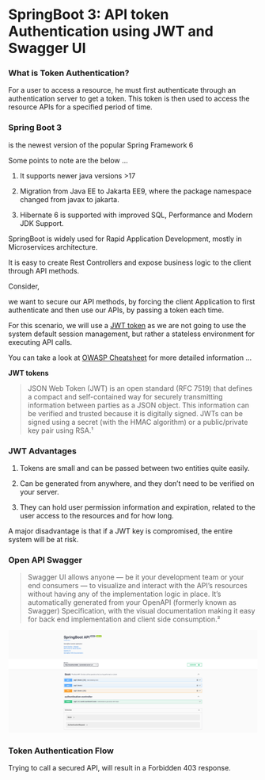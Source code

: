 # SpringBoot 3: API token Authentication using JWT and Swagger UI

### What is Token Authentication?

For a user to access a resource, he must first authenticate through an authentication server to get a token. This token
is then used to access the resource APIs for a specified period of time.

### Spring Boot 3

is the newest version of the popular Spring Framework 6

Some points to note are the below …

1. It supports newer java versions >17
2. Migration from Java EE to Jakarta EE9, where the package namespace changed from javax to jakarta.

3. Hibernate 6 is supported with improved SQL, Performance and Modern JDK Support.

SpringBoot is widely used for Rapid Application Development, mostly in Microservices architecture.

It is easy to create Rest Controllers and expose business logic to the client through API methods.

Consider,

we want to secure our API methods, by forcing the client Application to first authenticate and then use our APIs, by
passing a token each time.

For this scenario, we will use
a [JWT token](https://cheatsheetseries.owasp.org/cheatsheets/JSON_Web_Token_for_Java_Cheat_Sheet.html) as we are not
going to use the system default session management, but rather a stateless environment for executing API calls.

You can take a look
at [OWASP Cheatsheet](https://owasp.deteact.com/cheat/cheatsheets/JSON_Web_Token_Cheat_Sheet_for_Java.html) for more
detailed information …

**JWT tokens**
> JSON Web Token (JWT) is an open standard (RFC 7519) that defines a compact and self-contained way for securely
> transmitting
> information between parties as a JSON object. This information can be verified and trusted because it is digitally
> signed.
> JWTs can be signed using a secret (with the HMAC algorithm) or a public/private key pair using RSA.¹

### JWT Advantages

1. Tokens are small and can be passed between two entities quite easily.
2. Can be generated from anywhere, and they don’t need to be verified on your server.

3. They can hold user permission information and expiration, related to the user access to the resources and for how
   long.

A major disadvantage is that if a JWT key is compromised, the entire system will be at risk.

### Open API Swagger

> Swagger UI allows anyone — be it your development team or your end consumers — to visualize and interact with the
> API’s
> resources without having any of the implementation logic in place. It’s automatically generated from your OpenAPI
> (formerly known as Swagger) Specification, with the visual documentation making it easy for back end implementation
> and client side consumption.²

![Swagger UI](img/Swagger-UI.png "Swagger UI")

### Token Authentication Flow

Trying to call a secured API, will result in a Forbidden 403 response.
